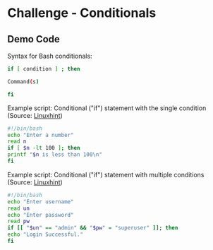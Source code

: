 # Challenge - Conditionals

## Demo Code

Syntax for Bash conditionals:

```bash
if [ condition ] ; then

Command(s)

fi
```

Example script: Conditional ("if") statement with the single condition (Source: [Linuxhint](https://linuxhint.com/bash_conditional_statement/))

```bash
#!/bin/bash
echo "Enter a number"
read n
if [ $n -lt 100 ]; then
printf "$n is less than 100\n"
fi
```

Example script: Conditional ("if") statement with multiple conditions (Source: [Linuxhint](https://linuxhint.com/bash_conditional_statement/))

```bash
#!/bin/bash
echo "Enter username"
read un
echo "Enter password"
read pw
if [[ "$un" == "admin" && "$pw" = "superuser" ]]; then
echo "Login Successful."
fi
```
